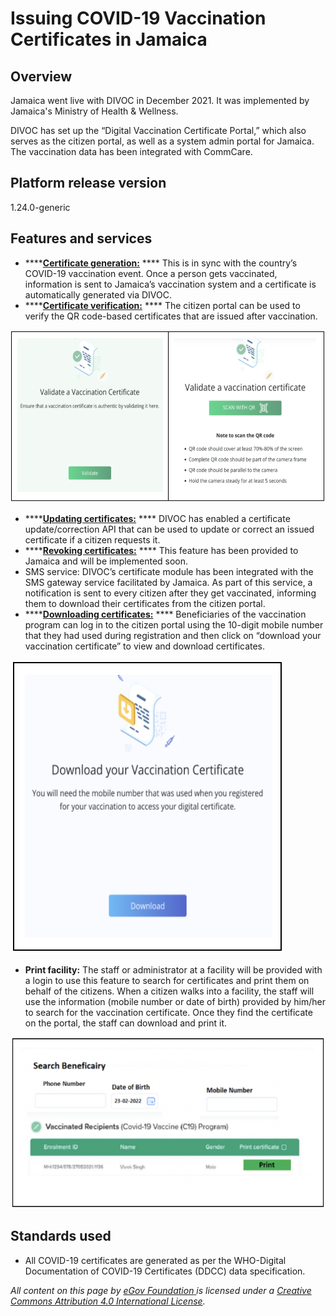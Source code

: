 # Issuing COVID-19 Vaccination Certificates in Jamaica

## Overview&#x20;

Jamaica went live with DIVOC in December 2021. It was implemented by Jamaica's Ministry of Health & Wellness.

DIVOC has set up the “Digital Vaccination Certificate Portal,” which also serves as the citizen portal, as well as a system admin portal for Jamaica. The vaccination data has been integrated with CommCare.

## Platform release version&#x20;

1.24.0-generic

## **Features and services**

* ****[**Certificate generation:**](../platform/divocs-verifiable-certificate-features/creating-a-divoc-certificate/) **** This is in sync with the country’s COVID-19 vaccination event. Once a person gets vaccinated, information is sent to Jamaica’s vaccination system and a certificate is automatically generated via DIVOC.
* ****[**Certificate verification:**](../platform/divocs-verifiable-certificate-features/verifying-a-divoc-certificate.md) **** The citizen portal can be used to verify the QR code-based certificates that are issued after vaccination.

![](<../.gitbook/assets/Screenshot 2022-04-04 at 2.51.40 PM.png>)

* ****[**Updating certificates:**](../platform/divocs-verifiable-certificate-features/updating-a-divoc-certificate.md) **** DIVOC has enabled a certificate update/correction API that can be used to update or correct an issued certificate if a citizen requests it.
* ****[**Revoking certificates:**](../platform/divocs-verifiable-certificate-features/revoking-a-divoc-certificate.md) **** This feature has been provided to Jamaica and will be implemented soon.
* SMS service: DIVOC’s certificate module has been integrated with the SMS gateway service facilitated by Jamaica. As part of this service, a notification is sent to every citizen after they get vaccinated, informing them to download their certificates from the citizen portal.
* ****[**Downloading certificates:**](../divoc-demo/citizen-portal.md#2.-for-downloading-a-certificate) **** Beneficiaries of the vaccination program can log in to the citizen portal using the 10-digit mobile number that they had used during registration and then click on “download your vaccination certificate” to view and download certificates.

![](<../.gitbook/assets/Screenshot 2022-04-04 at 2.59.42 PM.png>)

* **Print facility:** The staff or administrator at a facility will be provided with a login to use this feature to search for certificates and print them on behalf of the citizens. When a citizen walks into a facility, the staff will use the information (mobile number or date of birth) provided by him/her to search for the vaccination certificate. Once they find the certificate on the portal, the staff can download and print it.

![](<../.gitbook/assets/Screenshot 2022-04-04 at 3.01.35 PM.png>)

## Standards used&#x20;

* All COVID-19 certificates are generated as per the WHO-Digital Documentation of COVID-19 Certificates (DDCC) data specification.



_All content on this page by_ [_eGov Foundation_ ](https://egov.org.in/)_is licensed under a_ [_Creative Commons Attribution 4.0 International License_](http://creativecommons.org/licenses/by/4.0/)_._

